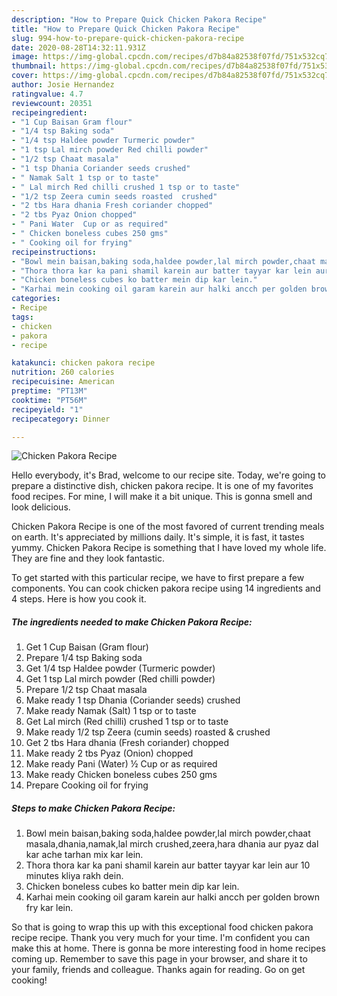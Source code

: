 ```yaml
---
description: "How to Prepare Quick Chicken Pakora Recipe"
title: "How to Prepare Quick Chicken Pakora Recipe"
slug: 994-how-to-prepare-quick-chicken-pakora-recipe
date: 2020-08-28T14:32:11.931Z
image: https://img-global.cpcdn.com/recipes/d7b84a82538f07fd/751x532cq70/chicken-pakora-recipe-recipe-main-photo.jpg
thumbnail: https://img-global.cpcdn.com/recipes/d7b84a82538f07fd/751x532cq70/chicken-pakora-recipe-recipe-main-photo.jpg
cover: https://img-global.cpcdn.com/recipes/d7b84a82538f07fd/751x532cq70/chicken-pakora-recipe-recipe-main-photo.jpg
author: Josie Hernandez
ratingvalue: 4.7
reviewcount: 20351
recipeingredient:
- "1 Cup Baisan Gram flour"
- "1/4 tsp Baking soda"
- "1/4 tsp Haldee powder Turmeric powder"
- "1 tsp Lal mirch powder Red chilli powder"
- "1/2 tsp Chaat masala"
- "1 tsp Dhania Coriander seeds crushed"
- " Namak Salt 1 tsp or to taste"
- " Lal mirch Red chilli crushed 1 tsp or to taste"
- "1/2 tsp Zeera cumin seeds roasted  crushed"
- "2 tbs Hara dhania Fresh coriander chopped"
- "2 tbs Pyaz Onion chopped"
- " Pani Water  Cup or as required"
- " Chicken boneless cubes 250 gms"
- " Cooking oil for frying"
recipeinstructions:
- "Bowl mein baisan,baking soda,haldee powder,lal mirch powder,chaat masala,dhania,namak,lal mirch crushed,zeera,hara dhania aur pyaz dal kar ache tarhan mix kar lein."
- "Thora thora kar ka pani shamil karein aur batter tayyar kar lein aur 10 minutes kliya rakh dein."
- "Chicken boneless cubes ko batter mein dip kar lein."
- "Karhai mein cooking oil garam karein aur halki ancch per golden brown fry kar lein."
categories:
- Recipe
tags:
- chicken
- pakora
- recipe

katakunci: chicken pakora recipe 
nutrition: 260 calories
recipecuisine: American
preptime: "PT13M"
cooktime: "PT56M"
recipeyield: "1"
recipecategory: Dinner

---
```



![Chicken Pakora Recipe](https://img-global.cpcdn.com/recipes/d7b84a82538f07fd/751x532cq70/chicken-pakora-recipe-recipe-main-photo.jpg)

Hello everybody, it's Brad, welcome to our recipe site. Today, we're going to prepare a distinctive dish, chicken pakora recipe. It is one of my favorites food recipes. For mine, I will make it a bit unique. This is gonna smell and look delicious.

Chicken Pakora Recipe is one of the most favored of current trending meals on earth. It's appreciated by millions daily. It's simple, it is fast, it tastes yummy. Chicken Pakora Recipe is something that I have loved my whole life. They are fine and they look fantastic.




To get started with this particular recipe, we have to first prepare a few components. You can cook chicken pakora recipe using 14 ingredients and 4 steps. Here is how you cook it.

<!--inarticleads1-->

##### The ingredients needed to make Chicken Pakora Recipe:

1. Get 1 Cup Baisan (Gram flour)
1. Prepare 1/4 tsp Baking soda
1. Get 1/4 tsp Haldee powder (Turmeric powder)
1. Get 1 tsp Lal mirch powder (Red chilli powder)
1. Prepare 1/2 tsp Chaat masala
1. Make ready 1 tsp Dhania (Coriander seeds) crushed
1. Make ready  Namak (Salt) 1 tsp or to taste
1. Get  Lal mirch (Red chilli) crushed 1 tsp or to taste
1. Make ready 1/2 tsp Zeera (cumin seeds) roasted &amp; crushed
1. Get 2 tbs Hara dhania (Fresh coriander) chopped
1. Make ready 2 tbs Pyaz (Onion) chopped
1. Make ready  Pani (Water) ½ Cup or as required
1. Make ready  Chicken boneless cubes 250 gms
1. Prepare  Cooking oil for frying




<!--inarticleads2-->

##### Steps to make Chicken Pakora Recipe:

1. Bowl mein baisan,baking soda,haldee powder,lal mirch powder,chaat masala,dhania,namak,lal mirch crushed,zeera,hara dhania aur pyaz dal kar ache tarhan mix kar lein.
1. Thora thora kar ka pani shamil karein aur batter tayyar kar lein aur 10 minutes kliya rakh dein.
1. Chicken boneless cubes ko batter mein dip kar lein.
1. Karhai mein cooking oil garam karein aur halki ancch per golden brown fry kar lein.




So that is going to wrap this up with this exceptional food chicken pakora recipe recipe. Thank you very much for your time. I'm confident you can make this at home. There is gonna be more interesting food in home recipes coming up. Remember to save this page in your browser, and share it to your family, friends and colleague. Thanks again for reading. Go on get cooking!
